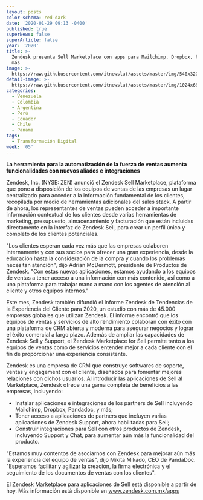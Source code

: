```yaml
---
layout: posts
color-schema: red-dark
date: '2020-01-29 09:13 -0400'
published: true
superNews: false
superArticle: false
year: '2020'
title: >-
  Zendesk presenta Sell Marketplace con apps para Mailchimp, Dropbox, Pandadoc y
  más
image: >-
  https://raw.githubusercontent.com/itnewslat/assets/master/img/540x320/Uso-de-Aplicaciones-p.jpg
detail-image: >-
  https://raw.githubusercontent.com/itnewslat/assets/master/img/1024x680/Uso-de-Aplicaciones-g.jpg
categories:
  - Venezuela
  - Colombia
  - Argentina
  - Perú
  - Ecuador
  - Chile
  - Panama
tags:
  - Transformación Digital
week: '05'
---
```

**La herramienta para la automatización de la fuerza de ventas aumenta funcionalidades con nuevos aliados e integraciones**

Zendesk, Inc. (NYSE: ZEN) anunció el Zendesk Sell Marketplace, plataforma que pone a disposición de los equipos de ventas de las empresas un lugar centralizado para acceder a la información fundamental de los clientes, recopilada por medio de herramientas adicionales del sales stack. A partir de ahora, los representantes de ventas pueden acceder a importante información contextual de los clientes desde varias herramientas de marketing, presupuesto, almacenamiento y facturación que están incluidas directamente en la interfaz de Zendesk Sell, para crear un perfil único y completo de los clientes potenciales.

"Los clientes esperan cada vez más que las empresas colaboren internamente y con sus socios para ofrecer una gran experiencia, desde la educación hasta la consideración de la compra y cuando los problemas necesitan atención", dijo Adrian McDermott, presidente de Productos de Zendesk. "Con estas nuevas aplicaciones, estamos ayudando a los equipos de ventas a tener acceso a una información con más contenido, así como a una plataforma para trabajar mano a mano con los agentes de atención al cliente y otros equipos internos."

Este mes, Zendesk también difundió el Informe Zendesk de Tendencias de la Experiencia del Cliente para 2020, un estudio con más de 45.000 empresas globales que utilizan Zendesk. El informe encontró que los equipos de ventas y servicios de alto rendimiento colaboran con éxito con una plataforma de CRM abierta y moderna para asegurar negocios y lograr el éxito comercial a largo plazo. Además de ampliar las capacidades de Zendesk Sell y Support, el Zendesk Marketplace for Sell permite tanto a los equipos de ventas como de servicios entender mejor a cada cliente con el fin de proporcionar una experiencia consistente.

Zendesk es una empresa de CRM que construye softwares de soporte, ventas y engagement con el cliente, diseñados para fomentar mejores relaciones con dichos usuarios. Al introducir las aplicaciones de Sell al Marketplace, Zendesk ofrece una gama completa de beneficios a las empresas, incluyendo:

- Instalar aplicaciones e integraciones de los partners de Sell incluyendo Mailchimp, Dropbox, Pandadoc, y más;
- Tener acceso a aplicaciones de partners que incluyen varias aplicaciones de Zendesk Support, ahora habilitadas para Sell;
- Construir integraciones para Sell con otros productos de Zendesk, incluyendo Support y Chat, para aumentar aún más la funcionalidad del producto.

"Estamos muy contentos de asociarnos con Zendesk para mejorar aún más la experiencia del equipo de ventas", dijo Mikita Mikado, CEO de PandaDoc. "Esperamos facilitar y agilizar la creación, la firma electrónica y el seguimiento de los documentos de ventas con los clientes".

El Zendesk Marketplace para aplicaciones de Sell está disponible a partir de hoy. Más información está disponible en www.zendesk.com.mx/apps